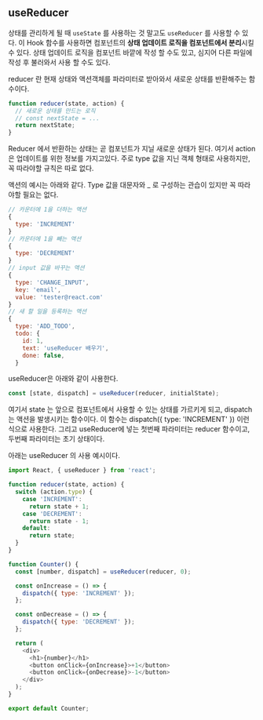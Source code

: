 ## useReducer

상태를 관리하게 될 때 `useState` 를 사용하는 것 말고도 `useReducer` 를 사용할 수 있다. 이 Hook 함수를 사용하면 컴포넌트의 **상태 업데이트 로직을 컴포넌트에서 분리**시킬 수 있다. 상태 업데이트 로직을 컴포넌트 바깥에 작성 할 수도 있고, 심지어 다른 파일에 작성 후 불러와서 사용 할 수도 있다.

reducer 란 현재 상태와 액션객체를 파라미터로 받아와서 새로운 상태를 반환해주는 함수이다. 

~~~js
function reducer(state, action) {
  // 새로운 상태를 만드는 로직
  // const nextState = ...
  return nextState;
}
~~~

Reducer 에서 반환하는 상태는 곧 컴포넌트가 지닐 새로운 상태가 된다. 여기서 action 은 업데이트를 위한 정보를 가지고있다. 주로 type 값을 지닌 객체 형태로 사용하지만, 꼭 따라야할 규칙은 따로 없다.

액션의 예시는 아래와 같다. Type 값을 대문자와 _ 로 구성하는 관습이 있지만 꼭 따라야할 필요는 없다. 

~~~js
// 카운터에 1을 더하는 액션
{
  type: 'INCREMENT'
}
// 카운터에 1을 빼는 액션
{
  type: 'DECREMENT'
}
// input 값을 바꾸는 액션
{
  type: 'CHANGE_INPUT',
  key: 'email',
  value: 'tester@react.com'
}
// 새 할 일을 등록하는 액션
{
  type: 'ADD_TODO',
  todo: {
    id: 1,
    text: 'useReducer 배우기',
    done: false,
  }
~~~



useReducer은 아래와 같이 사용한다.

~~~js
const [state, dispatch] = useReducer(reducer, initialState);
~~~

여기서 state 는 앞으로 컴포넌트에서 사용할 수 있는 상태를 가르키게 되고, dispatch 는 액션을 발생시키는 함수이다. 이 함수는 dispatch({ type: 'INCREMENT' }) 이런식으로 사용한다. 그리고 useReducer에 넣는 첫번째 파라미터는 reducer 함수이고, 두번째 파라미터는 초기 상태이다. 

아래는 useReducer 의 사용 예시이다. 

~~~js
import React, { useReducer } from 'react';

function reducer(state, action) {
  switch (action.type) {
    case 'INCREMENT':
      return state + 1;
    case 'DECREMENT':
      return state - 1;
    default:
      return state;
  }
}

function Counter() {
  const [number, dispatch] = useReducer(reducer, 0);

  const onIncrease = () => {
    dispatch({ type: 'INCREMENT' });
  };

  const onDecrease = () => {
    dispatch({ type: 'DECREMENT' });
  };

  return (
    <div>
      <h1>{number}</h1>
      <button onClick={onIncrease}>+1</button>
      <button onClick={onDecrease}>-1</button>
    </div>
  );
}

export default Counter;
~~~





